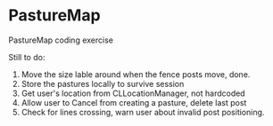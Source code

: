 # PastureMap
PastureMap coding exercise

Still to do:
1. Move the size lable around when the fence posts move, done.
2. Store the pastures locally to survive session
3. Get user's location from CLLocationManager, not hardcoded
4. Allow user to Cancel from creating a pasture, delete last post
5. Check for lines crossing, warn user about invalid post positioning.
